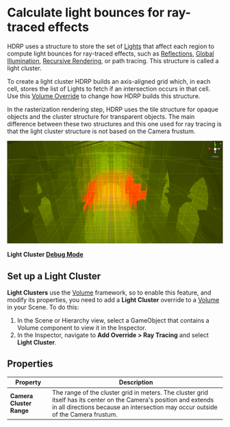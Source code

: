 # Calculate light bounces for ray-traced effects

HDRP uses a structure to store the set of [Lights](Light-Component.md) that affect each region to compute light bounces for ray-traced effects, such as [Reflections](Ray-Traced-Reflections.md), [Global Illumination](Ray-Traced-Global-Illumination.md), [Recursive Rendering](Ray-Tracing-Recursive-Rendering.md), or path tracing. This structure is called a light cluster. 

To create a light cluster HDRP builds an axis-aligned grid which, in each cell, stores the list of Lights to fetch if an intersection occurs in that cell. Use this [Volume Override](volume-component.md) to change how HDRP builds this structure.

In the rasterization rendering step, HDRP uses the tile structure for opaque objects and the cluster structure for transparent objects. The main difference between these two structures and this one used for ray tracing is that the light cluster structure is not based on the Camera frustum.

![Light Cluster Debug Mode](Images/RayTracingLightCluster1.png)

**Light Cluster [Debug Mode](Ray-Tracing-Debug.md#debug-modes)**

## Set up a Light Cluster

**Light Clusters** use the [Volume](understand-volumes.md) framework, so to enable this feature, and modify its properties, you need to add a **Light Cluster** override to a [Volume](understand-volumes.md) in your Scene. To do this:

1. In the Scene or Hierarchy view, select a GameObject that contains a Volume component to view it in the Inspector.
2. In the Inspector, navigate to **Add Override > Ray Tracing** and select **Light Cluster**.

## Properties

| **Property**             | **Description**                                              |
| ------------------------ | ------------------------------------------------------------ |
| **Camera Cluster Range** | The range of the cluster grid in meters. The cluster grid itself has its center on the Camera's position and extends in all directions because an intersection may occur outside of the Camera frustum. |

